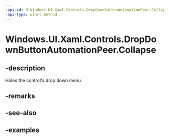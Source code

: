 ```yaml
---
-api-id: M:Windows.UI.Xaml.Controls.DropDownButtonAutomationPeer.Collapse
-api-type: winrt method
---
```


<!-- Method syntax.
public void DropDownButtonAutomationPeer.Collapse()
-->

# Windows.UI.Xaml.Controls.DropDownButtonAutomationPeer.Collapse

## -description

Hides the control's drop down menu.

## -remarks

## -see-also

## -examples

